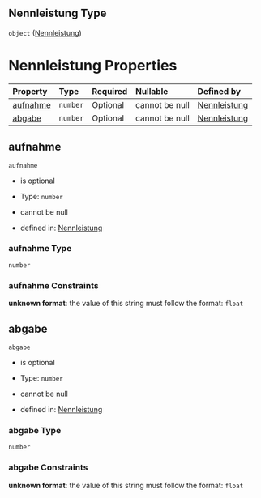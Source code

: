 ## Nennleistung Type

`object` ([Nennleistung](nennleistung.md))

# Nennleistung Properties

| Property              | Type     | Required | Nullable       | Defined by                                                                                                                                                                          |
| :-------------------- | :------- | :------- | :------------- | :---------------------------------------------------------------------------------------------------------------------------------------------------------------------------------- |
| [aufnahme](#aufnahme) | `number` | Optional | cannot be null | [Nennleistung](nennleistung-properties-aufnahme.md "https://raw.githubusercontent.com/conuti-gmbh/bo4e-schema/master/schemas/v1/com/Nennleistung.schema.json#/properties/aufnahme") |
| [abgabe](#abgabe)     | `number` | Optional | cannot be null | [Nennleistung](nennleistung-properties-abgabe.md "https://raw.githubusercontent.com/conuti-gmbh/bo4e-schema/master/schemas/v1/com/Nennleistung.schema.json#/properties/abgabe")     |

## aufnahme



`aufnahme`

*   is optional

*   Type: `number`

*   cannot be null

*   defined in: [Nennleistung](nennleistung-properties-aufnahme.md "https://raw.githubusercontent.com/conuti-gmbh/bo4e-schema/master/schemas/v1/com/Nennleistung.schema.json#/properties/aufnahme")

### aufnahme Type

`number`

### aufnahme Constraints

**unknown format**: the value of this string must follow the format: `float`

## abgabe



`abgabe`

*   is optional

*   Type: `number`

*   cannot be null

*   defined in: [Nennleistung](nennleistung-properties-abgabe.md "https://raw.githubusercontent.com/conuti-gmbh/bo4e-schema/master/schemas/v1/com/Nennleistung.schema.json#/properties/abgabe")

### abgabe Type

`number`

### abgabe Constraints

**unknown format**: the value of this string must follow the format: `float`

